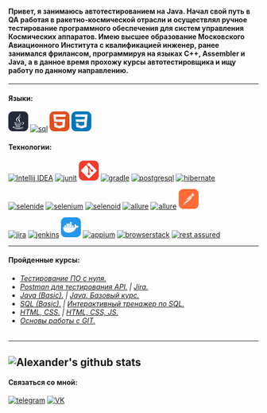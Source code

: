<h4 align="left">Привет, я занимаюсь автотестированием на Java. Начал свой путь в QA работая в ракетно-космической отрасли и осуществлял ручное тестирование программного обеспечения для систем управления Космических аппаратов. Имею высшее образование Московского Авиационного Института с квалификацией инженер, ранее занимался фрилансом, программируя на языках C++, Assembler и Java, а в данное время прохожу курсы автотестировщика и ищу работу по данному направлению.</h4>

---
<h4 align="left">Языки:</h4>
<p align="left"> 
<a href="https://www.java.com/" target="_blank" rel="noreferrer"><img src="https://raw.githubusercontent.com/tandpfun/skill-icons/de91fca307a83d75fc5b1f6ce24540454acead41/icons/Java-Dark.svg" alt="java" title="Java" width="40" height="40"/></a>
<a href="https://ru.wikipedia.org/wiki/SQL" target="_blank" rel="noreferrer"><img src="https://play-lh.googleusercontent.com/JAnq4-8xXuAx2mCQHhghic8lYb9-BN0gjAVrbiBufo0THcPsXVoOm_U3bUO70nAPjLw=w80" alt="sql" title="SQL" width="40" height="40"/></a>
<a href="https://html.spec.whatwg.org/multipage/" target="_blank" rel="noreferrer"><img src="https://raw.githubusercontent.com/tandpfun/skill-icons/de91fca307a83d75fc5b1f6ce24540454acead41/icons/HTML.svg" alt="html" title="HTML" width="40" height="40"/></a>
<a href="https://www.w3.org/Style/CSS/" target="_blank" rel="noreferrer"><img src="https://raw.githubusercontent.com/tandpfun/skill-icons/de91fca307a83d75fc5b1f6ce24540454acead41/icons/CSS.svg" alt="css" title="CSS" width="40" height="40"/></a>
  
<h4 align="left">Технологии:</h4>
<p align="left"> 

<a href="https://www.jetbrains.com/idea/" target="_blank" rel="noreferrer"><img src="https://skillicons.dev/icons?i=idea" alt="Intellij IDEA" title="Intellij IDEA" width="40" height="40"/></a>
<a href="https://junit.org/junit5/" target="_blank" rel="noreferrer"><img src="https://fs.getcourse.ru/fileservice/file/download/a/159627/sc/390/h/b90dddb8bcf49db3d4ea4647f02cb479.svg" alt="junit"  title="JUnit 5" width="40" height="40"/></a>
<a href="https://git-scm.com/" target="_blank" rel="noreferrer"><img src="https://raw.githubusercontent.com/tandpfun/skill-icons/de91fca307a83d75fc5b1f6ce24540454acead41/icons/Git.svg" alt="git" title="Git" width="40" height="40"/></a>
<a href="https://gradle.com/" target="_blank" rel="noreferrer"><img src="https://skillicons.dev/icons?i=gradle" alt="gradle" title="Gradle" width="40" height="40"/></a>
<a href="https://www.postgresql.org" target="_blank" rel="noreferrer"><img src="https://skillicons.dev/icons?i=postgres" alt="postgresql" title="PostgreSQL" width="40" height="40"/></a> 
<a href="https://hibernate.org/" target="_blank" rel="noreferrer"><img src="https://skillicons.dev/icons?i=hibernate" alt="hibernate" title="Hibernate" width="40" height="40"/></a> 

<a href="https://ru.selenide.org/" target="_blank" rel="noreferrer"><img src="https://fs.getcourse.ru/fileservice/file/download/a/159627/sc/399/h/5d2c34e97efd8aff6f7f2c1d3c8c30b8.svg" alt="selenide" title="Selenide" width="40" height="40"/></a>
<a href="https://www.selenium.dev" target="_blank" rel="noreferrer"><img src="https://fs.getcourse.ru/fileservice/file/download/a/159627/sc/178/h/765d78cae8cf8967a7124cb8636c72f8.svg" alt="selenium" title="Selenium" width="40" height="40"/></a>
<a href="https://aerokube.com/" target="_blank" rel="noreferrer"><img src="https://fs.getcourse.ru/fileservice/file/download/a/159627/sc/131/h/40ba0a9a145340d913192bff0f6c6b77.svg" alt="selenoid" title="Selenoid" width="40" height="40"/></a>
<a href="https://github.com/allure-framework" target="_blank" rel="noreferrer"><img src="https://fs.getcourse.ru/fileservice/file/download/a/159627/sc/333/h/32108dd5b6c9c9c3cf4220fe6b2cc7fc.svg" alt="allure" title="Allure Reports" width="40" height="40"/></a>
<a href="https://github.com/allure-framework" target="_blank" rel="noreferrer"><img src="https://fs.getcourse.ru/fileservice/file/download/a/159627/sc/185/h/c79ab1cf937ba73a952a0a02a11e9469.svg" alt="allure" title="Allure Notifications" width="40" height="40"/></a>
<a href="https://postman.com" target="_blank" rel="noreferrer"><img src="https://raw.githubusercontent.com/tandpfun/skill-icons/de91fca307a83d75fc5b1f6ce24540454acead41/icons/Postman.svg" alt="postman" title="Postman" width="40" height="40"/></a>

<a href="https://www.atlassian.com/ru/software/jira" target="_blank" rel="noreferrer"><img src="https://fs.getcourse.ru/fileservice/file/download/a/159627/sc/155/h/9b3a202b7545bfb958527fc1d9583eb5.svg" alt="jira" title="Jira" width="40" height="40"/></a>
<a href="https://www.jenkins.io" target="_blank" rel="noreferrer"><img src="https://skillicons.dev/icons?i=jenkins" alt="jenkins" title="Jenkins" width="40" height="40"/></a>
<a href="https://www.docker.com/" target="_blank" rel="noreferrer"><img src="https://raw.githubusercontent.com/tandpfun/skill-icons/de91fca307a83d75fc5b1f6ce24540454acead41/icons/Docker.svg" alt="docker" title="Docker" width="40" height="40"/></a>
<a href="https://github.com/appium/appium-desktop" target="_blank" rel="noreferrer"><img src="https://fs.getcourse.ru/fileservice/file/download/a/159627/sc/68/h/d5953e3d38225dd651184b4594889bea.svg" alt="appium" title="Appium" width="40" height="40"/></a>
<a href="https://www.browserstack.com/" target="_blank" rel="noreferrer"><img src="https://fs.getcourse.ru/fileservice/file/download/a/159627/sc/299/h/318c85205ecd71efb889108bdbae5e7f.svg" alt="browserstack" title="Browserstack" width="40" height="40"/></a>
<a href="https://rest-assured.io/" target="_blank" rel="noreferrer"><img src="https://fs.getcourse.ru/fileservice/file/download/a/159627/sc/428/h/c14aaadcc88c5e412b14dcfb7785dde5.svg" alt="rest assured" title="Rest assured" width="40" height="40"/></a>


---

<h4 color: rgba(0,0,255,0.5); align="left">Пройденные курсы:</h4>
<p align="left">
<h6>
<ul>    
<li>  <a href="https://stepik.org/course/171826" target="_blank">Тестирование ПО с нуля.</a> </li>
<li>  <a href="https://stepik.org/cert/2337504" target="_blank">Postman для тестирования API.</a> | <a href="https://stepik.org/cert/2337844" target="_blank">Jira.</a> </li> 
<li>  <a href="https://www.hackerrank.com/certificates/b045b4501069" target="_blank">Java (Basic).</a> | <a href="https://stepik.org/cert/2344090" target="_blank">Java. Базовый курс.</a> </li> 
<li>  <a href="https://www.hackerrank.com/certificates/c88d4428a249" target="_blank">SQL (Basic).</a> | <a href="https://stepik.org/cert/2337390" target="_blank">Интерактивный тренажер по SQL.</a> </li> 
<li>  <a href="https://stepik.org/cert/2340386" target="_blank">HTML, CSS.</a> | <a href="https://stepik.org/cert/2342834" target="_blank">HTML, CSS, JS.</a> </li>
<li>  <a href="https://practicum.yandex.ru/git-basics/" target="_blank">Основы работы с GIT.</a> </li>
</ul>
</h6>
  
---
![Alexander's github stats](https://github-readme-stats.vercel.app/api?username=VeberAL&show_icons=true&theme=github_dark)
---
<h4 align="left">Связаться со мной:</h4>
<p align="left"> 
  
<a href="https://t.me/VeberAL" target="_blank"><img src="https://cdn-icons-png.flaticon.com/512/2111/2111646.png" width="40" height="40" alt="telegram" /></a> 
<a href="https://vk.com/jacast" target="_blank"><img src="https://cdn-icons-png.flaticon.com/512/145/145813.png" width="40" height="40" alt="VK"/></a>
</p>
